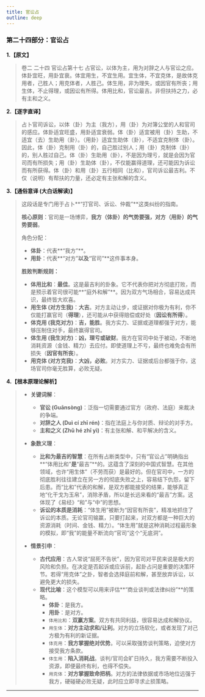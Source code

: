 ```yaml
---
title: 官讼占
outline: deep
---
```

  
### **第二十四部分：官讼占**

**1.【原文】**
> 卷二 二十四 官讼占第十七
> 占官讼，以体为主，用为对辞之人与官讼之应。体卦宜旺，用卦宜衰。体宜用生，不宜生用。宜生体，不宜克体，是故体克用者，己胜人；用克体者，人胜己。体生用，非为理失，或因官有所丧；用生体，不止得理，或因讼有所得。体用比和，官讼最吉。非但扶持之力，必有主和之义。

**2.【逐字直译】**
> 占卜官司诉讼，以体（卦）为主（我方），用（卦）为对簿公堂的人和官司的感应。体卦适宜旺盛，用卦适宜衰弱。体（卦）适宜被用（卦）生助，不适宜（去）生助用（卦）。（用卦）适宜生助体（卦），不适宜克制体（卦）。因此，体（卦）克制用（卦）的，自己胜过别人；用（卦）克制体（卦）的，别人胜过自己。体（卦）生助用（卦），不是因为理亏，就是会因为官司而有所损失；用（卦）生助体（卦），不仅能赢得道理，还可能因为诉讼而有所获得。体（卦）和用（卦）五行相同（比和），官司诉讼最吉利。不仅（说明）有帮扶的力量，还必定有主张和解的含义。

**3.【通俗意译 (大白话解读)】**
> 这段话是专门用于占卜**“打官司、诉讼、仲裁”**这类纠纷的指南。
> 
> **核心原则**：官司是一场博弈，**我方（体卦）的气势要强，对方（用卦）的气势要弱**。
> 
> 角色分配：
> *   **体卦**：代表**“我方”**。
> *   **用卦**：代表**“对方”**以及**“官司”**这件事本身。
> 
> **胜败判断规则：**
> 
> *   **体用比和**：**最佳**。这是最吉利的卦象。它不代表你把对方彻底打败，而是预示着官司很可能**“庭外和解”**。因为双方气场相合，容易达成共识，最终皆大欢喜。
> *   **用生体 (对方生我)**：**大吉**。对方主动让步，或证据对你极为有利，你不仅能打赢官司（**得理**），还可能从中获得赔偿或好处（**因讼有所得**）。
> *   **体克用 (我克对方)**：**吉，能胜**。我方实力、证据或道理都强于对方，能够压制住对手，最终赢得官司。
> *   **体生用 (我生对方)**：**凶，理亏或破财**。我方在官司中处于被动，不断地消耗资源（金钱、精力）去应付。即使道理上不亏，最终也难免会有所损失（**因官有所丧**）。
> *   **用克体 (对方克我)**：**大凶，必败**。对方实力、证据或后台都强于你，这场官司你毫无胜算，必败无疑。

**4.【根本原理论解析】**
> *   **关键词解**：
>     *   **官讼 (Guānsòng)**：泛指一切需要通过官方（政府、法庭）来裁决的争端。
>     *   **对辞之人 (Duì cí zhī rén)**：指在法庭上与你对质、辩论的对手方。
>     *   **主和之义 (Zhǔ hé zhī yì)**：有主张和解、和平解决的含义。
> 
> *   **象数义理**：
>     *   **比和为最吉的智慧**：在所有占断类型中，只有“官讼占”明确指出**“体用比和”**是**“最吉”**的。这蕴含了深刻的中国式智慧。在其他领域，也许“用生体”（不劳而获）是最好的。但在官司中，一方的彻底胜利往往建立在另一方的彻底失败之上，容易结下仇怨，留下后患。而“比和”代表的和解，是双方都能接受的结果，能够真正地“化干戈为玉帛”，消除矛盾，所以是长远来看的“最吉”方案。这体现了《易经》“和”与“中”的思想。
>     *   **诉讼的本质是消耗**：“体生用”被断为“因官有所丧”，精准地抓住了诉讼的本质。无论官司输赢，只要打起来，对双方都是一种巨大的资源消耗（时间、金钱、精力）。“体生用”就是这种消耗过程最形象的模拟，即“我”的能量不断流向“官司”这个“无底洞”。
> 
> *   **情景引申**：
>     *   **古代应用**：古人常说“屈死不告状”，因为官司对平民来说是极大的风险和负担。在决定是否起诉或应诉前，起卦占问是重要的决策环节。若得“用克体”之卦，智者会选择庭前和解，甚至放弃诉讼，以避免更大的损失。
>     *   **现代比喻**：这个模型可以用来评估**“商业谈判或法律纠纷”**的策略。
>         *   **体卦**：是我方。
>         *   **用卦**：是对方。
>         *   `体用比和`：**双赢方案**。双方有共同利益，很容易达成和解协议。
>         *   `用生体`：**对方主动求和/让利**。对方的立场软化，或者发现了对己方极为有利的新证据。
>         *   `体克用`：**我方掌握绝对优势**。可以采取强势谈判策略，迫使对方接受我方条款。
>         *   `体生用`：**陷入消耗战**。谈判/官司会旷日持久，我方需要不断投入资源，即便最终有利，也得不偿失。
>         *   `用克体`：**对方掌握致命把柄**。对方的法律依据或市场地位远强于我方，硬碰硬必败无疑，此时应立即寻求止损策略。

---
